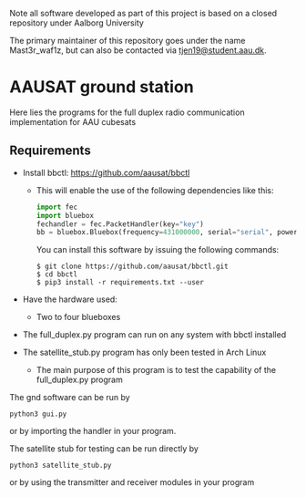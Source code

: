 Note all software developed as part of this project is based on a closed repository under Aalborg University

The primary maintainer of this repository goes under the name Mast3r_waf1z, but can also be contacted via tjen19@student.aau.dk.
# AAUSAT ground station
Here lies the programs for the full duplex radio communication implementation for AAU cubesats
## Requirements
- Install bbctl: https://github.com/aausat/bbctl
    
    - This will enable the use of the following dependencies like this:
      ```python
      import fec
      import bluebox
      fechandler = fec.PacketHandler(key="key")
      bb = bluebox.Bluebox(frequency=431000000, serial="serial", power=0)
      ```
      You can install this software by issuing the following commands:
      ```console
      $ git clone https://github.com/aausat/bbctl.git
      $ cd bbctl
      $ pip3 install -r requirements.txt --user
      ```
- Have the hardware used:
    - Two to four blueboxes
- The full_duplex.py program can run on any system with bbctl installed
- The satellite_stub.py program has only been tested in Arch Linux
    -   The main purpose of this program is to test the capability of the full_duplex.py program

The gnd software can be run by
```console
python3 gui.py
```
or by importing the handler in your program.

The satellite stub for testing can be run directly by
```console
python3 satellite_stub.py
```
or by using the transmitter and receiver modules in your program
